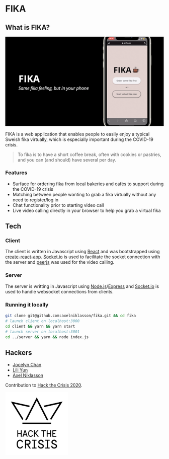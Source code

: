 # FIKA

## What is FIKA?

[![alt text](https://raw.githubusercontent.com/axelniklasson/fika/master/static/fika.png)](https://youtu.be/twsrmRLMc0o)


FIKA is a web application that enables people to easily enjoy a typical Sweish fika virtually, which is especially important during the COVID-19 crisis.

> To fika is to have a short coffee break, often with cookies or pastries, and you can (and should) have several per day.

### Features

-   Surface for ordering fika from local bakeries and cafés to support during the COVID-19 crisis
-   Matching between people wanting to grab a fika virtually without any need to register/log in
-   Chat functionality prior to starting video call
-   Live video calling directly in your browser to help you grab a virtual fika

## Tech

### Client

The client is written in Javascript using [React](https://reactjs.org/) and was bootstrapped using [create-react-app](https://create-react-app.dev/). [Socket.io](https://socket.io/docs/client-api/) is used to facilitate the socket connection with the server and [peerjs](https://peerjs.com/) was used for the video calling.

### Server

The server is writting in Javascript using [Node.js](https://nodejs.org/en/)/[Express](https://expressjs.com/) and [Socket.io](https://socket.io/docs/server-api/) is used to handle websocket connections from clients.

### Running it locally

```sh
git clone git@github.com:axelniklasson/fika.git && cd fika
# launch client on localhost:3000
cd client && yarn && yarn start
# launch server on localhost:3001
cd ../server && yarn && node index.js
```

## Hackers

-   [Jocelyn Chan]()
-   [Lili Yun](https://www.linkedin.com/in/lili-yun)
-   [Axel Niklasson](https://www.linkedin.com/in/axelniklasson)

Contribution to [Hack the Crisis 2020](https://www.hackthecrisis.se/).

<img src="https://raw.githubusercontent.com/axelniklasson/fika/master/static/hack_the_crisis.png" width="200" height="200" />
